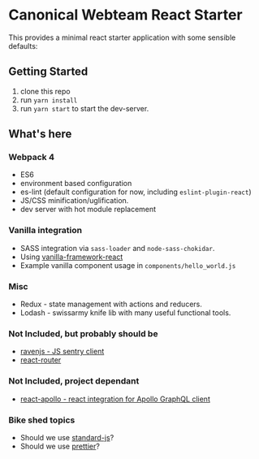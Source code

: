 # Canonical Webteam React Starter

This provides a minimal react starter application with some sensible defaults:

## Getting Started

1. clone this repo
2. run `yarn install`
3. run `yarn start` to start the dev-server.

## What's here

### Webpack 4 

* ES6
* environment based configuration
* es-lint (default configuration for now, including `eslint-plugin-react`)
* JS/CSS minification/uglification.
* dev server with hot module replacement
 
### Vanilla integration

* SASS integration via `sass-loader` and `node-sass-chokidar`.
* Using [vanilla-framework-react](https://github.com/vanilla-framework/vanilla-framework-react)
* Example vanilla component usage in `components/hello_world.js`

### Misc
* Redux - state management with actions and reducers.
* Lodash - swissarmy knife lib with many useful functional tools. 

### Not Included, but probably should be

* [ravenjs - JS sentry client](https://github.com/getsentry/raven-js)
* [react-router](https://github.com/ReactTraining/react-router)

### Not Included, project dependant 

* [react-apollo - react integration for Apollo GraphQL client](https://github.com/apollographql/react-apollo)

### Bike shed topics
* Should we use [standard-js](https://standardjs.com/)?
* Should we use [prettier](https://github.com/prettier/prettier)?
